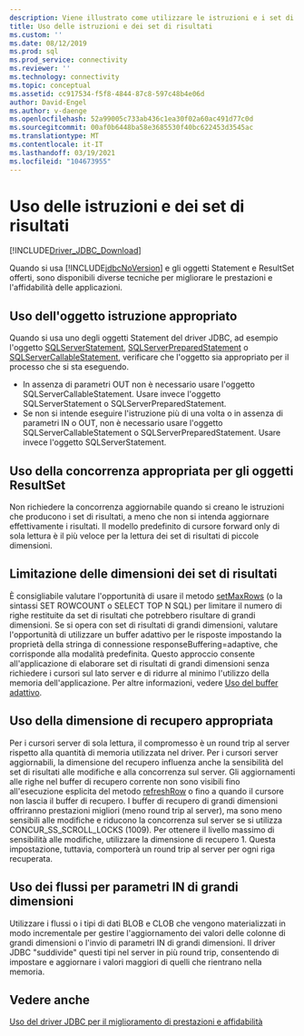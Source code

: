 ```yaml
---
description: Viene illustrato come utilizzare le istruzioni e i set di risultati in JDBC e come utilizzare l'oggetto appropriato per il processo.
title: Uso delle istruzioni e dei set di risultati
ms.custom: ''
ms.date: 08/12/2019
ms.prod: sql
ms.prod_service: connectivity
ms.reviewer: ''
ms.technology: connectivity
ms.topic: conceptual
ms.assetid: cc917534-f5f8-4844-87c8-597c48b4e06d
author: David-Engel
ms.author: v-daenge
ms.openlocfilehash: 52a99005c733ab436c1ea30f02a60ac491d77c0d
ms.sourcegitcommit: 00af0b6448ba58e3685530f40bc622453d3545ac
ms.translationtype: MT
ms.contentlocale: it-IT
ms.lasthandoff: 03/19/2021
ms.locfileid: "104673955"
---
```

# <a name="working-with-statements-and-result-sets"></a>Uso delle istruzioni e dei set di risultati

[!INCLUDE[Driver_JDBC_Download](../../includes/driver_jdbc_download.md)]

Quando si usa [!INCLUDE[jdbcNoVersion](../../includes/jdbcnoversion_md.md)] e gli oggetti Statement e ResultSet offerti, sono disponibili diverse tecniche per migliorare le prestazioni e l'affidabilità delle applicazioni.

## <a name="use-the-appropriate-statement-object"></a>Uso dell'oggetto istruzione appropriato

Quando si usa uno degli oggetti Statement del driver JDBC, ad esempio l'oggetto [SQLServerStatement](reference/sqlserverstatement-class.md), [SQLServerPreparedStatement](reference/sqlserverpreparedstatement-class.md) o [SQLServerCallableStatement](reference/sqlservercallablestatement-class.md), verificare che l'oggetto sia appropriato per il processo che si sta eseguendo.

- In assenza di parametri OUT non è necessario usare l'oggetto SQLServerCallableStatement. Usare invece l'oggetto SQLServerStatement o SQLServerPreparedStatement.  
- Se non si intende eseguire l'istruzione più di una volta o in assenza di parametri IN o OUT, non è necessario usare l'oggetto SQLServerCallableStatement o SQLServerPreparedStatement. Usare invece l'oggetto SQLServerStatement.

## <a name="use-the-appropriate-concurrency-for-resultset-objects"></a>Uso della concorrenza appropriata per gli oggetti ResultSet

Non richiedere la concorrenza aggiornabile quando si creano le istruzioni che producono i set di risultati, a meno che non si intenda aggiornare effettivamente i risultati. Il modello predefinito di cursore forward only di sola lettura è il più veloce per la lettura dei set di risultati di piccole dimensioni.

## <a name="limit-the-size-of-your-result-sets"></a>Limitazione delle dimensioni dei set di risultati

È consigliabile valutare l'opportunità di usare il metodo [setMaxRows](reference/setmaxrows-method-sqlserverstatement.md) (o la sintassi SET ROWCOUNT o SELECT TOP N SQL) per limitare il numero di righe restituite da set di risultati che potrebbero risultare di grandi dimensioni. Se si opera con set di risultati di grandi dimensioni, valutare l'opportunità di utilizzare un buffer adattivo per le risposte impostando la proprietà della stringa di connessione responseBuffering=adaptive, che corrisponde alla modalità predefinita. Questo approccio consente all'applicazione di elaborare set di risultati di grandi dimensioni senza richiedere i cursori sul lato server e di ridurre al minimo l'utilizzo della memoria dell'applicazione. Per altre informazioni, vedere [Uso del buffer adattivo](using-adaptive-buffering.md).

## <a name="use-the-appropriate-fetch-size"></a>Uso della dimensione di recupero appropriata

Per i cursori server di sola lettura, il compromesso è un round trip al server rispetto alla quantità di memoria utilizzata nel driver. Per i cursori server aggiornabili, la dimensione del recupero influenza anche la sensibilità del set di risultati alle modifiche e alla concorrenza sul server. Gli aggiornamenti alle righe nel buffer di recupero corrente non sono visibili fino all'esecuzione esplicita del metodo [refreshRow](reference/refreshrow-method-sqlserverresultset.md) o fino a quando il cursore non lascia il buffer di recupero. I buffer di recupero di grandi dimensioni offriranno prestazioni migliori (meno round trip al server), ma sono meno sensibili alle modifiche e riducono la concorrenza sul server se si utilizza CONCUR_SS_SCROLL_LOCKS (1009). Per ottenere il livello massimo di sensibilità alle modifiche, utilizzare la dimensione di recupero 1. Questa impostazione, tuttavia, comporterà un round trip al server per ogni riga recuperata.

## <a name="use-streams-for-large-in-parameters"></a>Uso dei flussi per parametri IN di grandi dimensioni

Utilizzare i flussi o i tipi di dati BLOB e CLOB che vengono materializzati in modo incrementale per gestire l'aggiornamento dei valori delle colonne di grandi dimensioni o l'invio di parametri IN di grandi dimensioni. Il driver JDBC "suddivide" questi tipi nel server in più round trip, consentendo di impostare e aggiornare i valori maggiori di quelli che rientrano nella memoria.

## <a name="see-also"></a>Vedere anche

[Uso del driver JDBC per il miglioramento di prestazioni e affidabilità](improving-performance-and-reliability-with-the-jdbc-driver.md)
